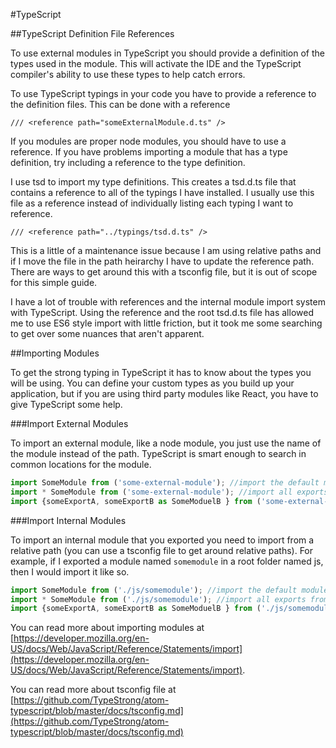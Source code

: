 #TypeScript

##TypeScript Definition File References

To use external modules in TypeScript you should provide a definition of the types used in the module. This will activate the IDE and the TypeScript compiler's ability to use these types to help catch errors.

To use TypeScript typings in your code you have to provide a reference to the definition files. This can be done with a reference

`/// <reference path="someExternalModule.d.ts" />`

If you modules are proper node modules, you should have to use a reference. If you have problems importing a module that has a type definition, try including a reference to the type definition.

I use tsd to import my type definitions. This creates a tsd.d.ts file that contains a reference to all of the typings I have installed. I usually use this file as a reference instead of individually listing each typing I want to reference.

`/// <reference path="../typings/tsd.d.ts" />`

This is a little of a maintenance issue because I am using relative paths and if I move the file in the path heirarchy I have to update the reference path. There are ways to get around this with a tsconfig file, but it is out of scope for this simple guide.

I have a lot of trouble with references and the internal module import system with TypeScript. Using the reference and the root tsd.d.ts file has allowed me to use ES6 style import with little friction, but it took me some searching to get over some nuances that aren't apparent.

##Importing Modules

To get the strong typing in TypeScript it has to know about the types you will be using. You can define your custom types as you build up your application, but if you are using third party modules like React, you have to give TypeScript some help. 

###Import External Modules

To import an external module, like a node module, you just use the name of the module instead of the path. TypeScript is smart enough to search in common locations for the module.

```javascript
import SomeModule from ('some-external-module'); //import the default module
import * SomeModule from ('some-external-module'); //import all exports from the module
import {someExportA, someExportB as SomeModuelB } from ('some-external-module'); //import specific moduels and aliasing one of them to a specific name.
```

###Import Internal Modules

To import an internal module that you exported you need to import from a relative path (you can use a tsconfig file to get around relative paths). For example, if I exported a module named `somemodule` in a root folder named js, then I would import it like so.

```javascript
import SomeModule from ('./js/somemodule'); //import the default module
import * SomeModule from ('./js/somemodule'); //import all exports from the module
import {someExportA, someExportB as SomeModuelB } from ('./js/somemodule'); //import specific moduels and aliasing one of them to a specific name.
```

You can read more about importing modules  at [https://developer.mozilla.org/en-US/docs/Web/JavaScript/Reference/Statements/import](https://developer.mozilla.org/en-US/docs/Web/JavaScript/Reference/Statements/import).

You can read more about tsconfig file at [https://github.com/TypeStrong/atom-typescript/blob/master/docs/tsconfig.md](https://github.com/TypeStrong/atom-typescript/blob/master/docs/tsconfig.md)

